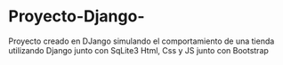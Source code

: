 # Proyecto-Django-
Proyecto creado en DJango simulando el comportamiento de una tienda
utilizando Django junto con SqLite3 
Html, Css y JS junto con Bootstrap

